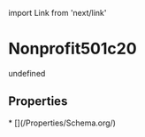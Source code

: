 import Link from 'next/link'
# Nonprofit501c20

undefined

## Properties

<Grid>
* [](/Properties/Schema.org/)

</Grid>

